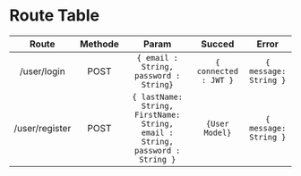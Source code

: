 # Route Table

|Route|Methode|Param|Succed|Error|  
|:-:|:-:|:-:|:-:|:-:|
| /user/login |POST|`{ email : String, password : String}` | `{ connected : JWT }` | `{ message: String }`|
| /user/register |POST|`{ lastName: String, FirstName: String, email : String, password : String }`| `{User Model}` | `{ message: String }`|
